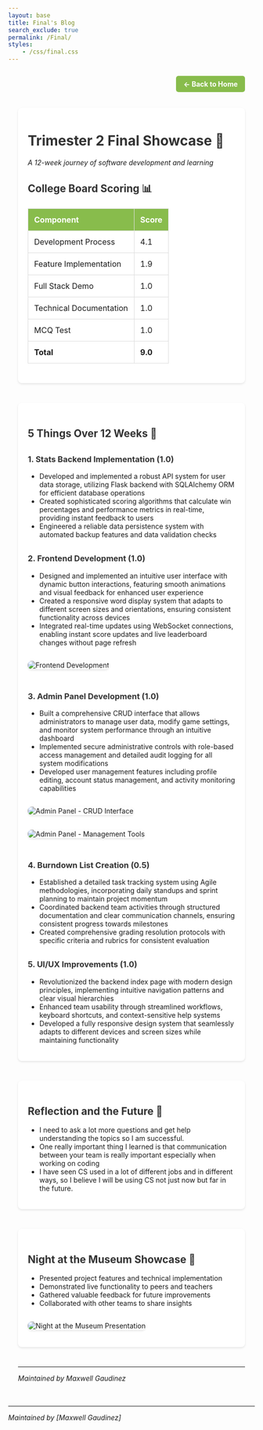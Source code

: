 ```yaml
---
layout: base
title: Final's Blog
search_exclude: true
permalink: /Final/
styles: 
    - /css/final.css
---
```


<style>
.container {
    max-width: 960px;
    margin: 0 auto;
    padding: 20px;
}

.header-links {
    text-align: right;
    margin-bottom: 20px;
}

.header-links a {
    text-decoration: none;
    background-color: #88bc4c;
    color: white;
    padding: 8px 15px;
    border-radius: 5px;
    font-weight: bold;
    transition: background-color 0.3s ease;
}

.header-links a:hover {
    background-color: #6a9339;
}

.showcase-image {
    max-width: 100%;
    height: auto;
    border-radius: 8px;
    box-shadow: 0 2px 4px rgba(0,0,0,0.1);
    margin: 15px 0;
}

.score-table {
    width: 100%;
    border-collapse: collapse;
    margin: 20px 0;
    background-color: white;
}

.score-table th, .score-table td {
    padding: 12px;
    border: 1px solid #ddd;
    text-align: left;
}

.score-table th {
    background-color: #88bc4c;
    color: white;
}

.section {
    margin: 40px 0;
    padding: 20px;
    background: white;
    border-radius: 8px;
    box-shadow: 0 2px 4px rgba(0,0,0,0.1);
}

h1, h2, h3, h4 {
    color: #333;
    margin-top: 30px;
}

.emoji {
    font-size: 1.2em;
}
</style>

<div class="container">
    <div class="header-links">
        <a href="/maxg_2025/">← Back to Home</a>
    </div>
    <div class="section">
        <h1>Trimester 2 Final Showcase 🚀</h1>
        <p><em>A 12-week journey of software development and learning</em></p>
        <h2>College Board Scoring 📊</h2>
        <table class="score-table">
            <tr>
                <th>Component</th>
                <th>Score</th>
            </tr>
            <tr>
                <td>Development Process</td>
                <td>4.1</td>
            </tr>
            <tr>
                <td>Feature Implementation</td>
                <td>1.9</td>
            </tr>
            <tr>
                <td>Full Stack Demo</td>
                <td>1.0</td>
            </tr>
            <tr>
                <td>Technical Documentation</td>
                <td>1.0</td>
            </tr>
            <tr>
                <td>MCQ Test</td>
                <td>1.0</td>
            </tr>
            <tr>
                <td><strong>Total</strong></td>
                <td><strong>9.0</strong></td>
            </tr>
        </table>
    </div>
    <div class="section">
        <h2>5 Things Over 12 Weeks 📝</h2>
        <h3>1. Stats Backend Implementation (1.0)</h3>
        <ul>
            <li>Developed and implemented a robust API system for user data storage, utilizing Flask backend with SQLAlchemy ORM for efficient database operations</li>
            <li>Created sophisticated scoring algorithms that calculate win percentages and performance metrics in real-time, providing instant feedback to users</li>
            <li>Engineered a reliable data persistence system with automated backup features and data validation checks</li>
        </ul>
        <h3>2. Frontend Development (1.0)</h3>
        <ul>
            <li>Designed and implemented an intuitive user interface with dynamic button interactions, featuring smooth animations and visual feedback for enhanced user experience</li>
            <li>Created a responsive word display system that adapts to different screen sizes and orientations, ensuring consistent functionality across devices</li>
            <li>Integrated real-time updates using WebSocket connections, enabling instant score updates and live leaderboard changes without page refresh</li>
        </ul>
        <img src="/maxg_2025/images/Screenshot 2025-03-06 091554.png" alt="Frontend Development" class="showcase-image">
        <h3>3. Admin Panel Development (1.0)</h3>
        <ul>
            <li>Built a comprehensive CRUD interface that allows administrators to manage user data, modify game settings, and monitor system performance through an intuitive dashboard</li>
            <li>Implemented secure administrative controls with role-based access management and detailed audit logging for all system modifications</li>
            <li>Developed user management features including profile editing, account status management, and activity monitoring capabilities</li>
        </ul>
        <img src="/maxg_2025/images/notebooks/foundation/Screenshot 2025-03-06 090326.png" alt="Admin Panel - CRUD Interface" class="showcase-image">
        <img src="/maxg_2025/images/Screenshot 2025-03-06 092932.png" alt="Admin Panel - Management Tools" class="showcase-image">
        <h3>4. Burndown List Creation (0.5)</h3>
        <ul>
            <li>Established a detailed task tracking system using Agile methodologies, incorporating daily standups and sprint planning to maintain project momentum</li>
            <li>Coordinated backend team activities through structured documentation and clear communication channels, ensuring consistent progress towards milestones</li>
            <li>Created comprehensive grading resolution protocols with specific criteria and rubrics for consistent evaluation</li>
        </ul>
        <h3>5. UI/UX Improvements (1.0)</h3>
        <ul>
            <li>Revolutionized the backend index page with modern design principles, implementing intuitive navigation patterns and clear visual hierarchies</li>
            <li>Enhanced team usability through streamlined workflows, keyboard shortcuts, and context-sensitive help systems</li>
            <li>Developed a fully responsive design system that seamlessly adapts to different devices and screen sizes while maintaining functionality</li>
        </ul>
    </div>
    <div class="section">
        <h2>Reflection and the Future 📱</h2>
        <ul>
            <li>I need to ask a lot more questions and get help understanding the topics so I am successful.</li>
            <li>One really important thing I learned is that communication between your team is really important especially when working on coding</li>
            <li>I have seen CS used in a lot of different jobs and in different ways, so I believe I will be using CS not just now but far in the future.</li>
        </ul>
    </div>
    <div class="section">
        <h2>Night at the Museum Showcase 🎯</h2>
        <ul>
            <li>Presented project features and technical implementation</li>
            <li>Demonstrated live functionality to peers and teachers</li>
            <li>Gathered valuable feedback for future improvements</li>
            <li>Collaborated with other teams to share insights</li>
        </ul>
        <img src="/maxg_2025/images/Screenshot 2025-03-06 093648.png" alt="Night at the Museum Presentation" class="showcase-image">
    </div>
    <hr>
    <p><em>Maintained by Maxwell Gaudinez</em></p>
</div>

---

*Maintained by [Maxwell Gaudinez]*
</div>